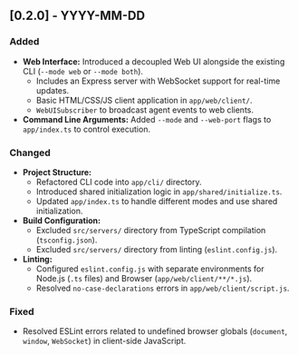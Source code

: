 ## [0.2.0] - YYYY-MM-DD

### Added
- **Web Interface:** Introduced a decoupled Web UI alongside the existing CLI (`--mode web` or `--mode both`).
  - Includes an Express server with WebSocket support for real-time updates.
  - Basic HTML/CSS/JS client application in `app/web/client/`.
  - `WebUISubscriber` to broadcast agent events to web clients.
- **Command Line Arguments:** Added `--mode` and `--web-port` flags to `app/index.ts` to control execution.

### Changed
- **Project Structure:**
  - Refactored CLI code into `app/cli/` directory.
  - Introduced shared initialization logic in `app/shared/initialize.ts`.
  - Updated `app/index.ts` to handle different modes and use shared initialization.
- **Build Configuration:**
  - Excluded `src/servers/` directory from TypeScript compilation (`tsconfig.json`).
  - Excluded `src/servers/` directory from linting (`eslint.config.js`).
- **Linting:**
  - Configured `eslint.config.js` with separate environments for Node.js (`.ts` files) and Browser (`app/web/client/**/*.js`).
  - Resolved `no-case-declarations` errors in `app/web/client/script.js`.

### Fixed
- Resolved ESLint errors related to undefined browser globals (`document`, `window`, `WebSocket`) in client-side JavaScript.
